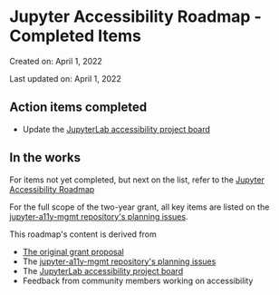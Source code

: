 # Jupyter Accessibility Roadmap - Completed Items

Created on: April 1, 2022

Last updated on: April 1, 2022

## Action items completed

- Update the [JupyterLab accessibility project board](https://github.com/orgs/jupyterlab/projects/1)

## In the works

For items not yet completed, but next on the list, refer to the [Jupyter Accessibility Roadmap](czi-grant-roadmap.md)

For the full scope of the two-year grant, all key items are listed on the [jupyter-a11y-mgmt repository's planning issues](https://github.com/orgs/Quansight-Labs/projects/5/views/1). 

This roadmap's content is derived from
- [The original grant proposal](https://github.com/jupyter/accessibility/blob/master/grant-applications/Inclusive_and_Accessible_Scientific_Computing_in_Jupyter_Ecosystem_SUBMITTED_PROPOSAL.pdf)
- The [jupyter-a11y-mgmt repository's planning issues](https://github.com/orgs/Quansight-Labs/projects/5/views/1) 
- The [JupyterLab accessibility project board](https://github.com/orgs/Quansight-Labs/projects/5/views/1)
- Feedback from community members working on accessibility